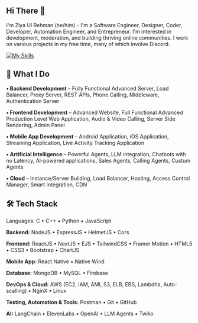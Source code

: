 ## Hi There 👋

I'm Ziya Ul Rehman (he/him) - I'm a Software Engineer, Designer, Coder, Developer, Automation Engineer, and Entrepreneur. I'm interested in development, moderation, and building thriving online communities. I work on various projects in my free time, many of which involve Discord.

[![My Skills](https://skillicons.dev/icons?i=js,python,c,cpp,java,html,CSS,Mongodb,figma,nodejs,react,npm,git,aws,atom,jquery,ai,github,vite,vscode,linux,kali,windows,mysql&perline=18)](https://skillicons.dev)

## 🚀 What I Do

<b>• Backend Development</b> – Fully Functional Advanced Server, Load Balancer, Proxy Server, REST APIs, Phone Calling, Middleware, Authentication Server <br>

<b>• Frontend Development</b> – Advanced Website, Full Functional Advanced Production Level Web Application, Audio & Video Calling, Server Side Rendering, Admin Panel <br>

<b>• Mobile App Development</b> – Android Application, iOS Application, Streaming Application, Live Activity Tracking Application<br>

<b>• Artificial Intelligence</b> – Powerful Agents, LLM integration, Chatbots with no Latency, AI-powered applications, Sales Agents, Calling Agents, Custum Agents <br>

<b>• Cloud</b> – Instance/Server Building, Load Balancer, Hosting, Access Control Manager, Smart Integration, CDN <br>


## 🛠️ Tech Stack
Languages:
C • C++ • Python • JavaScript 

<b>Backend:</b>
NodeJS • ExpressJS • HelmetJS • Cors

<b>Frontend:</b>
ReactJS • NextJS • EJS • TailwindCSS • Framer Motion • HTML5 • CSS3 • Bootstrap • ChartJS

<b>Mobile App:</b>
React Native • Native Wind

<b>Database:</b>
MongoDB • MySQL • Firebase

<b>DevOps & Cloud:</b>
AWS (EC2, IAM, AMI, S3, ELB, EBS, Lambdha, Auto-scalling) • NginX • Linux

<b>Testing, Automation & Tools:</b>
Postman • Git • GitHub

<b>AI:</b>
LangChain • ElevenLabs • OpenAI 
• LLM Agents • Twilio
